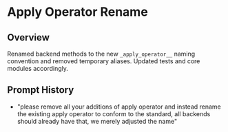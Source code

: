 # Apply Operator Rename

## Overview
Renamed backend methods to the new `_apply_operator__` naming convention and removed temporary aliases. Updated tests and core modules accordingly.

## Prompt History
- "please remove all your additions of apply operator and instead rename the existing apply operator to conform to the standard, all backends should already have that, we merely adjusted the name"
